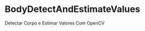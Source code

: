 BodyDetectAndEstimateValues
===========================

Detectar Corpo e Estimar Valores Com OpenCV
